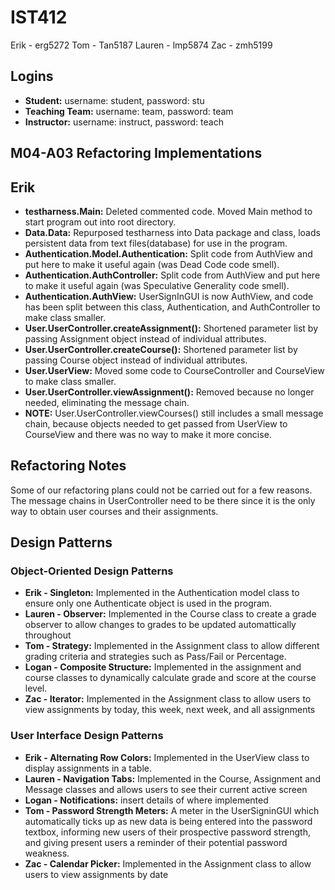 # IST412
Erik - erg5272
Tom - Tan5187
Lauren - lmp5874
Zac - zmh5199

## Logins

- **Student:** username: student, password: stu
- **Teaching Team:** username: team, password: team
- **Instructor:** username: instruct, password: teach

## M04-A03 Refactoring Implementations

## Erik

- **testharness.Main:** Deleted commented code. Moved Main method to start program out into root directory.
- **Data.Data:** Repurposed testharness into Data package and class, loads persistent data from text files(database) for use in the program.
- **Authentication.Model.Authentication:** Split code from AuthView and put here to make it useful again (was Dead Code code smell).
- **Authentication.AuthController:** Split code from AuthView and put here to make it useful again (was Speculative Generality code smell).
- **Authentication.AuthView:** UserSignInGUI is now AuthView, and code has been split between this class, Authentication, and AuthController to make class smaller.
- **User.UserController.createAssignment():** Shortened parameter list by passing Assignment object instead of individual attributes.
- **User.UserController.createCourse():** Shortened parameter list by passing Course object instead of individual attributes.
- **User.UserView:** Moved some code to CourseController and CourseView to make class smaller.
- **User.UserController.viewAssignment():** Removed because no longer needed, eliminating the message chain.
- **NOTE:** User.UserController.viewCourses() still includes a small message chain, because objects needed to get passed from UserView to CourseView and there was no way to make it more concise.

## Refactoring Notes

Some of our refactoring plans could not be carried out for a few reasons. The message chains in UserController need to be there since it is the only way to obtain user courses and their assignments.

## Design Patterns

### Object-Oriented Design Patterns

- **Erik - Singleton:** Implemented in the Authentication model class to ensure only one Authenticate object is used in the program.
- **Lauren - Observer:** Implemented in the Course class to create a grade observer to allow changes to grades to be updated automattically throughout
- **Tom - Strategy:** Implemented in the Assignment class to allow different grading criteria and strategies such as Pass/Fail or Percentage.
- **Logan - Composite Structure:** Implemented in the assignment and course classes to dynamically calculate grade and score at the course level.
- **Zac - Iterator:** Implemented in the Assignment class to allow users to view assignments by today, this week, next week, and all assignments

### User Interface Design Patterns

- **Erik - Alternating Row Colors:** Implemented in the UserView class to display assignments in a table.
- **Lauren - Navigation Tabs:** Implemented in the Course, Assignment and Message classes and allows users to see their current active screen
- **Logan - Notifications:** insert details of where implemented
- **Tom - Password Strength Meters:** A meter in the UserSigninGUI which automatically ticks up as new data is being entered into the password textbox, informing new users of their prospective password strength, and giving present users a reminder of their potential password weakness.
- **Zac - Calendar Picker:** Implemented in the Assignment class to allow users to view assignments by date

